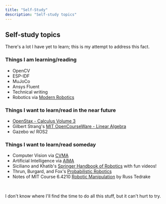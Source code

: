 ```yaml
---
title: "Self-Study"
description: "Self-study topics"
---
```


## Self-study topics

There's a lot I have yet to learn; this is my attempt to address this fact.

### Things I am learning/reading

* OpenCV
* ESP-IDF
* MuJoCo
* Ansys Fluent
* Technical writing
* Robotics via <span class="link">[Modern Robotics](https://hades.mech.northwestern.edu/index.php/Modern_Robotics)</span>

### Things I want to learn/read in the near future

* <span class="link">[OpenStax - Calculus Volume 3](https://openstax.org/details/books/calculus-volume-3)</span>
* <span class="link">Gilbert Strang's [MIT OpenCourseWare - Linear Algebra](https://ocw.mit.edu/courses/18-06sc-linear-algebra-fall-2011/)</span>
* Gazebo w/ ROS2

### Things I want to learn/read someday

* Computer Vision via <span class="link">[CVMA](https://www.pearson.com/en-us/subject-catalog/p/computer-vision-a-modern-approach/P200000003374)</span>
* Artificial Intelligence via <span class="link">[AIMA](https://aima.cs.berkeley.edu/)</span>
* Siciliano and Khatib's <span class="link">[Springer Handbook of Robotics](http://handbookofrobotics.org/)</span> with fun videos!
* Thrun, Burgard, and Fox's <span class="link">[Probabilistic Robotics](http://www.probabilistic-robotics.org/)</span>
* Notes of MIT Course 6.4210 <span class="link">[Robotic Manipulation](https://manipulation.csail.mit.edu/)</span> by Russ Tedrake

<br>

I don't know where I'll find the time to do all this stuff, but it can't hurt to try.